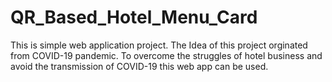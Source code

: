 # QR_Based_Hotel_Menu_Card
This is simple web application project. The Idea of this project orginated from COVID-19 pandemic. To overcome the struggles of hotel business and avoid the transmission of COVID-19 this web app can be used.
